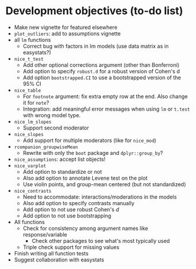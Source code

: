 # Development objectives (to-do list)

-   Make new vignette for featured elsewhere
-   `plot_outliers`: add to assumptions vignette
-   all `lm` functions
    -   Correct bug with factors in lm models (use data matrix as in easystats?)
-   `nice_t_test`
    -   Add other optional corrections argument (other than Bonferroni)
    -   Add option to specify `robust.d` for a robust version of Cohen's d
    -   Add option `bootstrapped.CI` to use a bootstrapped version of the 95% CI
-   `nice_table`
    -   For `footnote` argument: fix extra empty row at the end. Also change it for `note`?
    -   Integration: add meaningful error messages when using `lm` or `t.test` with wrong model type.
-   `nice_lm_slopes`
    -   Support second moderator
-   `nice_slopes`
    -   Add support for multiple moderators (like for `nice_mod`)
-   `rcompanion_groupwiseMean`
    -   Rewrite with only the `boot` package and `dplyr::group_by`?
-   `nice_assumptions`: accept list objects!
-   `nice_varplot`
    -   Add option to standardize or not
    -   Also add option to annotate Levene test on the plot
    -   Use violin points, and group-mean centered (but not standardized)
-   `nice_contrasts`
    -   Need to accommodate: interactions/moderations in the models
    -   Also add option to specify contrasts manually
    -   Add option to not use robust Cohen's *d*
    -   Add option to not use bootstrapping
-   All functions
    -   Check for consistency among argument names like response/variable
        -   Check other packages to see what's most typically used
    -   Triple check support for missing values
-   Finish writing all function tests
-   Suggest collaboration with easystats

